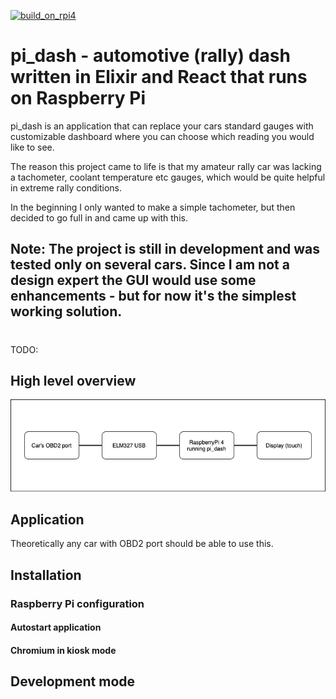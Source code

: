 [![build_on_rpi4](https://github.com/pay64k/pi_dash/actions/workflows/build_on_rpi4.yml/badge.svg)](https://github.com/pay64k/pi_dash/actions/workflows/build_on_rpi4.yml)

# pi_dash - automotive (rally) dash written in Elixir and React that runs on Raspberry Pi

pi_dash is an application that can replace your cars standard gauges with customizable dashboard where you can choose which reading you would like to see. 

The reason this project came to life is that my amateur rally car was lacking a tachometer, coolant temperature etc gauges, which would be quite helpful in extreme rally conditions. 

In the beginning I only wanted to make a simple tachometer, but then decided to go full in and came up with this.

## **Note:** The project is still in development and was tested only on several cars. Since I am not a design expert the GUI would use some enhancements - but for now it's the simplest working solution.

#
TODO:
## High level overview
![alt text](.github/readme/block.png)

## Application
Theoretically any car with OBD2 port should be able to use this.

## Installation

### Raspberry Pi configuration
#### Autostart application

#### Chromium in kiosk mode

## Development mode